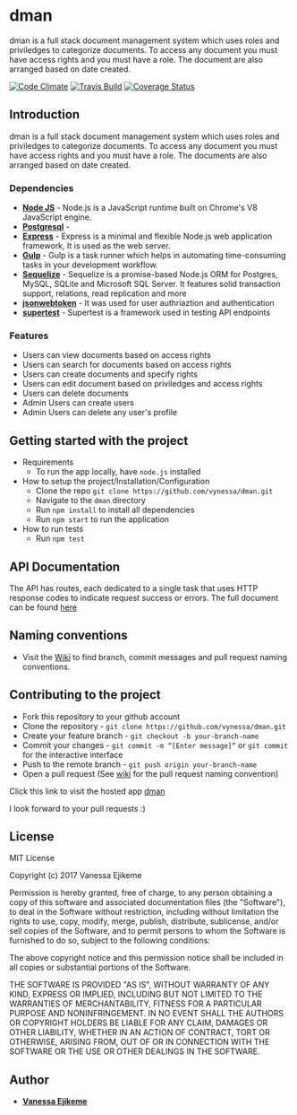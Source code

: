 # dman
dman is a full stack document management system which uses roles and priviledges to categorize documents. To access any document you must have access rights and you must have a role. The document are also arranged based on date created.

[![Code Climate](https://codeclimate.com/github/vynessa/dman/badges/gpa.svg)](https://codeclimate.com/github/dman)
[![Travis Build](https://img.shields.io/travis/vynessa/dman/develop.svg)](https://travis-ci.org/vynessa/dman)
[![Coverage Status](https://coveralls.io/repos/github/vynessa/dman/badge.svg?branch=develop)](https://coveralls.io/github/vynessa/dman?branch=develop)

## Introduction
dman is a full stack document management system which uses roles and priviledges to categorize documents. To access any document you must have access rights and you must have a role. The documents are also arranged based on date created.

### Dependencies
* **[Node JS](https://nodejs.org/en/)** - Node.js is a JavaScript runtime built on Chrome's V8 JavaScript engine. 
* **[Postgresql](https://www.postgresql.org/)** - 
* **[Express](https://expressjs.com/)** - Express is a minimal and flexible Node.js web application framework, It is used as the web server.
* **[Gulp](https://www.npmjs.com/package/gulp)** - Gulp is a task runner which helps in automating time-consuming tasks in your development workflow.
* **[Sequelize](https://www.npmjs.com/package/sequelize)** - Sequelize is a promise-based Node.js ORM for Postgres, MySQL, SQLite and Microsoft SQL Server. It features solid transaction support, relations, read replication and more
* **[jsonwebtoken](https://www.npmjs.com/package/jsonwebtoken)** - It was used for user authriaztion and authentication
* **[supertest](https://www.npmjs.com/package/supertest)** - Supertest is a framework used in testing API endpoints


### Features
<ul>
<li>Users can view documents based on access rights</li>
<li>Users can search for documents based on access rights</li>
<li>Users can create documents and specify rights</li>
<li>Users can edit document based on priviledges and access rights</li>
<li>Users can delete documents</li>
<li> Admin Users can create users</li>
<li> Admin Users can delete any user's profile</li>
</ul>


## Getting started with the project
  * Requirements
    - To run the app locally, have `node.js` installed
  * How to setup the project/Installation/Configuration
    - Clone the repo `git clone https://github.com/vynessa/dman.git`
    - Navigate to the `dman` directory
    - Run `npm install` to install all dependencies
    - Run `npm start` to run the application
  * How to run tests
    - Run `npm test` 

## API Documentation
The API has routes, each dedicated to a single task that uses HTTP response codes to indicate request success or errors. The full document can be found [here](https://dman.herokuapp.com)

## Naming conventions
* Visit the [Wiki](https://github.com/vynessa/dman/wiki) to find branch, commit messages and pull request naming conventions.

## Contributing to the project
* Fork this repository to your github account
* Clone the repository -  `git clone https://github.com/vynessa/dman.git`
* Create your feature branch - `git checkout -b your-branch-name`
* Commit your changes - `git commit -m “[Enter message]“` or `git commit` for the interactive interface
* Push to the remote branch - `git push origin your-branch-name`
* Open a pull request (See [wiki](https://github.com/vynessa/dman/wiki) for the pull request naming convention)

Click this link to visit the hosted app [dman](https://dman.herokuapp.com)

I look forward to your pull requests :)

## License
MIT License

Copyright (c) 2017 Vanessa Ejikeme

Permission is hereby granted, free of charge, to any person obtaining a copy
of this software and associated documentation files (the "Software"), to deal
in the Software without restriction, including without limitation the rights
to use, copy, modify, merge, publish, distribute, sublicense, and/or sell
copies of the Software, and to permit persons to whom the Software is
furnished to do so, subject to the following conditions:

The above copyright notice and this permission notice shall be included in all
copies or substantial portions of the Software.

THE SOFTWARE IS PROVIDED "AS IS", WITHOUT WARRANTY OF ANY KIND, EXPRESS OR
IMPLIED, INCLUDING BUT NOT LIMITED TO THE WARRANTIES OF MERCHANTABILITY,
FITNESS FOR A PARTICULAR PURPOSE AND NONINFRINGEMENT. IN NO EVENT SHALL THE
AUTHORS OR COPYRIGHT HOLDERS BE LIABLE FOR ANY CLAIM, DAMAGES OR OTHER
LIABILITY, WHETHER IN AN ACTION OF CONTRACT, TORT OR OTHERWISE, ARISING FROM,
OUT OF OR IN CONNECTION WITH THE SOFTWARE OR THE USE OR OTHER DEALINGS IN THE
SOFTWARE.

## Author
* **[Vanessa Ejikeme](vanessa.ejikeme@gmail.com)**